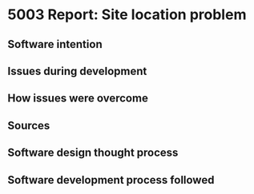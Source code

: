 # 5003 Report: Site location problem

## Software intention 

## Issues during development

## How issues were overcome

## Sources

## Software design thought process

## Software development process followed

 
